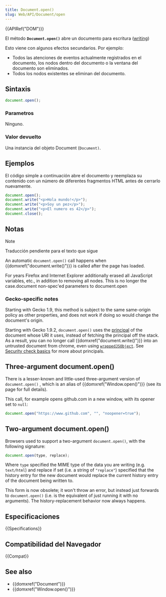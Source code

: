 ```yaml
---
title: Document.open()
slug: Web/API/Document/open
---
```


{{APIRef("DOM")}}

El método **`Document.open()`** abre un documento para escritura ([writing](/es/docs/Web/API/Document/write))

Esto viene con algunos efectos secundarios. Por ejemplo:

- Todos las atenciones de eventos actualmente registrados en el documento, los nodos dentro del documento o la ventana del documento son eliminados.
- Todos los nodos existentes se eliminan del documento.

## Sintaxis

```js
document.open();
```

### Parametros

Ninguno.

### Valor devuelto

Una instancia del objeto Document (`Document)`.

## Ejemplos

El código simple a continuación abre el documento y reemplaza su contenido con un número de diferentes fragmentos HTML antes de cerrarlo nuevamente.

```js
document.open();
document.write("<p>Hola mundo!</p>");
document.write("<p>Soy un pez</p>");
document.write("<p>El numero es 42</p>");
document.close();
```

## Notas

> [!NOTE]
> Traducción pendiente para el texto que sigue

An automatic `document.open()` call happens when {{domxref("document.write()")}} is called after the page has loaded.

For years Firefox and Internet Explorer additionally erased all JavaScript variables, etc., in addition to removing all nodes. This is no longer the case.document non-spec'ed parameters to document.open

### Gecko-specific notes

Starting with Gecko 1.9, this method is subject to the same same-origin policy as other properties, and does not work if doing so would change the document's origin.

Starting with Gecko 1.9.2, `document.open()` uses the [principal](/docs/Security_check_basics) of the document whose URI it uses, instead of fetching the principal off the stack. As a result, you can no longer call {{domxref("document.write()")}} into an untrusted document from chrome, even using [`wrappedJSObject`](/en/wrappedJSObject). See [Security check basics](/en/Security_check_basics) for more about principals.

## Three-argument document.open()

There is a lesser-known and little-used three-argument version of `document.open()` , which is an alias of {{domxref("Window.open()")}} (see its page for full details).

This call, for example opens github.com in a new window, with its opener set to `null`:

```js
document.open("https://www.github.com", "", "noopener=true");
```

## Two-argument document.open()

Browsers used to support a two-argument `document.open()`, with the following signature:

```js
document.open(type, replace);
```

Where `type` specified the MIME type of the data you are writing (e.g. `text/html`) and replace if set (i.e. a string of `"replace"`) specified that the history entry for the new document would replace the current history entry of the document being written to.

This form is now obsolete; it won't throw an error, but instead just forwards to `document.open()` (i.e. is the equivalent of just running it with no arguments). The history-replacement behavior now always happens.

## Especificaciones

{{Specifications}}

## Compatibilidad del Navegador

{{Compat}}

## See also

- {{domxref("Document")}}
- {{domxref("Window.open()")}}
